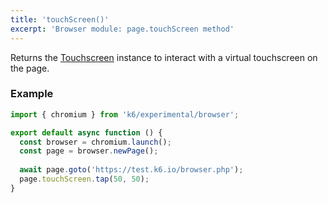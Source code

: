 ```yaml
---
title: 'touchScreen()'
excerpt: 'Browser module: page.touchScreen method'
---
```


Returns the [Touchscreen](/javascript-api/k6-experimental/browser/touchscreen/) instance to interact with a virtual touchscreen on the page.

### Example

<CodeGroup labels={[]}>

```javascript
import { chromium } from 'k6/experimental/browser';

export default async function () {
  const browser = chromium.launch();
  const page = browser.newPage();
  
  await page.goto('https://test.k6.io/browser.php');
  page.touchScreen.tap(50, 50);
}
```

</CodeGroup>